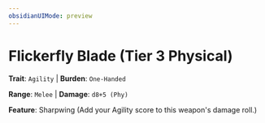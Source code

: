 ```yaml
---
obsidianUIMode: preview
---
```

# Flickerfly Blade (Tier 3 Physical)

**Trait**: `Agility` | **Burden**: `One-Handed`

**Range**: `Melee` | **Damage**: `d8+5 (Phy)`

**Feature**: Sharpwing (Add your Agility score to this weapon's damage roll.)
